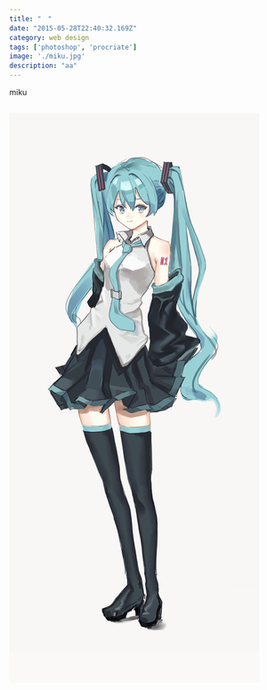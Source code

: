 ```yaml
---
title: "　"
date: "2015-05-28T22:40:32.169Z"
category: web design
tags: ['photoshop', 'procriate']
image: './miku.jpg'
description: "aa"
---
```


miku

![champion akali](./miku.jpg)
--------------------------


